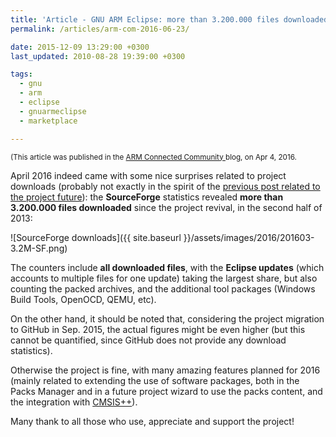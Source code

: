 ```yaml
---
title: 'Article - GNU ARM Eclipse: more than 3.200.000 files downloaded!'
permalink: /articles/arm-com-2016-06-23/

date: 2015-12-09 13:29:00 +0300
last_updated: 2010-08-28 19:39:00 +0300

tags:
  - gnu
  - arm
  - eclipse
  - gnuarmeclipse
  - marketplace

---
```


<small>(This article was published in the [ARM Connected Community ](https://community.arm.com/groups/tools/blog/2016/04/03/gnu-arm-eclipse-more-than-3200000-files-downloaded) blog, on Apr 4, 2016.</small>

April 2016 indeed came with some nice surprises related to project downloads (probably not exactly in the spirit of the [previous post related to the project future](https://community.arm.com/groups/tools/blog/2016/03/31/the-gnu-arm-eclipse-project-future-looks-bleak)): the **SourceForge** statistics revealed **more than 3.200.000 files downloaded** since the project revival, in the second half of 2013:

![SourceForge downloads]({{ site.baseurl }}/assets/images/2016/201603-3.2M-SF.png)

The counters include **all downloaded files**, with the **Eclipse updates** (which accounts to multiple files for one update) taking the largest share, but also counting the packed archives, and the additional tool packages (Windows Build Tools, OpenOCD, QEMU, etc).

On the other hand, it should be noted that, considering the project migration to GitHub in Sep. 2015, the actual figures might be even higher (but this cannot be quantified, since GitHub does not provide any download statistics).

Otherwise the project is fine, with many amazing features planned for 2016 (mainly related to extending the use of software packages, both in the Packs Manager and in a future project wizard to use the packs content, and the integration with [CMSIS++](https://community.arm.com/groups/tools/blog/2016/03/11/cmsis-a-proposal-for-a-future-cmsis-written-in-c)).

Many thank to all those who use, appreciate and support the project!
